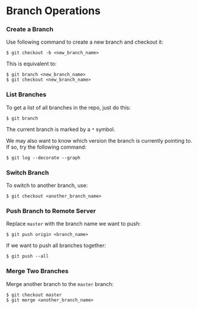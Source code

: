 # Branch Operations

### Create a Branch

Use following command to create a new branch and checkout it:

  ```console
$ git checkout -b <new_branch_name>
  ```

This is equivalent to:

  ```console
$ git branch <new_branch_name>
$ git checkout <new_branch_name>
  ```

### List Branches

To get a list of all branches in the repo, just do this:

  ```console
$ git branch
  ```

The current branch is marked by a `*` symbol.

We may also want to know which version the branch is currently pointing to. If so, try the following command:

  ```console
$ git log --decorate --graph
  ```

### Switch Branch

To switch to another branch, use:

  ```console
$ git checkout <another_branch_name>
  ```

### Push Branch to Remote Server

Replace `master` with the branch name we want to push:

  ```console
$ git push origin <branch_name>
  ```

If we want to push all branches together:

  ```console
$ git push --all
  ```
### Merge Two Branches

Merge another branch to the `master` branch:

  ```console
$ git checkout master
$ git merge <another_branch_name>
  ```
